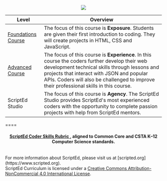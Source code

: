 <p align="center"> <img src="http://i.imgur.com/KxRicIt.png" ></p>

|Level|Overview|
|----|----|
|[Foundations Course](foundations)| The focus of this course is **Exposure**. Students are given their first introduction to coding. They will create projects in HTML, CSS and JavaScript.|
|[Advanced Course](year2)| The focus of this course is **Experience**. In this course the coders further develop their web development technical skills through lessons and projects that interact with JSON and popular APIs. Coders will also be challenged to improve their professional skills in this course.|
|ScriptEd Studio| The focus of this course is **Agency**. The ScriptEd Studio provides ScriptEd's most experienced coders with the opportunity to complete passion projects with help from ScriptEd mentors.|

====

<h4 align="center"><a href="LINK HERE"> ScriptEd Coder Skills Rubric </a>, aligned to Common Core and CSTA K–12 Computer Science standards.</h4>
<br>
For more information about ScriptEd, please visit us at [scripted.org](https://www.scripted.org). 
<br>
ScriptEd Curriculum is licensed under a <a rel="license" href="http://creativecommons.org/licenses/by-nc/4.0/">Creative Commons Attribution-NonCommercial 4.0 International License</a>. 
